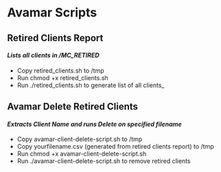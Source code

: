 # Avamar Scripts
## Retired Clients Report
#### *Lists all clients in /MC_RETIRED*
- Copy retired_clients.sh to /tmp
- Run chmod +x retired_clients.sh
- Run ./retired_clients.sh to generate list of all clients_
## Avamar Delete Retired Clients
#### *Extracts Client Name and runs Delete on specified filename*
- Copy avamar-client-delete-script.sh to /tmp
- Copy yourfilename.csv (generated from retired clients report) to /tmp
- Run chmod +x avamar-client-delete-script.sh
- Run ./avamar-client-delete-script.sh to remove retired clients
